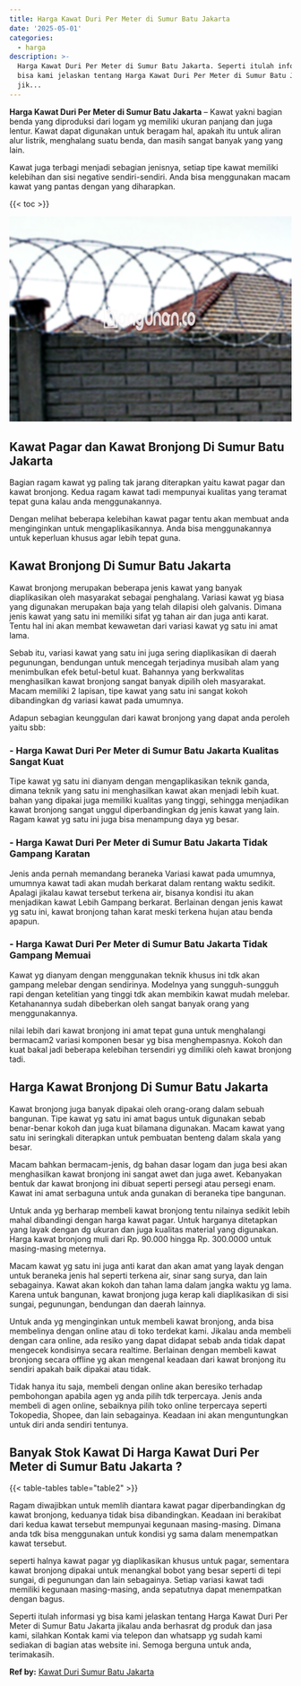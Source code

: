 ```yaml
---
title: Harga Kawat Duri Per Meter di Sumur Batu Jakarta
date: '2025-05-01'
categories:
  - harga
description: >-
  Harga Kawat Duri Per Meter di Sumur Batu Jakarta. Seperti itulah informasi yg
  bisa kami jelaskan tentang Harga Kawat Duri Per Meter di Sumur Batu Jakarta
  jik...
---
```


**Harga Kawat Duri Per Meter di Sumur Batu Jakarta** – Kawat yakni bagian benda yang diproduksi dari logam yg memiliki ukuran panjang dan juga lentur. Kawat dapat digunakan untuk beragam hal, apakah itu untuk aliran alur listrik, menghalang suatu benda, dan masih sangat banyak yang yang lain.

Kawat juga terbagi menjadi sebagian jenisnya, setiap tipe kawat memiliki kelebihan dan sisi negative sendiri-sendiri. Anda bisa menggunakan macam kawat yang pantas dengan yang diharapkan.

{{< toc >}}

![Harga Kawat Duri Per Meter di Sumur Batu Jakarta](/images/jual-kawat-murah14.png)

## Kawat Pagar dan Kawat Bronjong Di Sumur Batu Jakarta

Bagian ragam kawat yg paling tak jarang diterapkan yaitu kawat pagar dan kawat bronjong. Kedua ragam kawat tadi mempunyai kualitas yang teramat tepat guna kalau anda menggunakannya.

Dengan melihat beberapa kelebihan kawat pagar tentu akan membuat anda menginginkan untuk mengaplikasikannya. Anda bisa menggunakannya untuk keperluan khusus agar lebih tepat guna.

## Kawat Bronjong Di Sumur Batu Jakarta

Kawat bronjong merupakan beberapa jenis kawat yang banyak diaplikasikan oleh masyarakat sebagai penghalang. Variasi kawat yg biasa yang digunakan merupakan baja yang telah dilapisi oleh galvanis. Dimana jenis kawat yang satu ini memiliki sifat yg tahan air dan juga anti karat. Tentu hal ini akan membat kewawetan dari variasi kawat yg satu ini amat lama.

Sebab itu, variasi kawat yang satu ini juga sering diaplikasikan di daerah pegunungan, bendungan untuk mencegah terjadinya musibah alam yang menimbulkan efek betul-betul kuat. Bahannya yang berkwalitas menghasilkan kawat bronjong sangat banyak dipilih oleh masyarakat. Macam memiliki 2 lapisan, tipe kawat yang satu ini sangat kokoh dibandingkan dg variasi kawat pada umumnya.

Adapun sebagian keunggulan dari kawat bronjong yang dapat anda peroleh yaitu sbb:

### \- Harga Kawat Duri Per Meter di Sumur Batu Jakarta Kualitas Sangat Kuat

Tipe kawat yg satu ini dianyam dengan mengaplikasikan teknik ganda, dimana teknik yang satu ini menghasilkan kawat akan menjadi lebih kuat. bahan yang dipakai juga memiliki kualitas yang tinggi, sehingga menjadikan kawat bronjong sangat unggul diperbandingkan dg jenis kawat yang lain. Ragam kawat yg satu ini juga bisa menampung daya yg besar.

### \- Harga Kawat Duri Per Meter di Sumur Batu Jakarta Tidak Gampang Karatan

Jenis anda pernah memandang beraneka Variasi kawat pada umumnya, umumnya kawat tadi akan mudah berkarat dalam rentang waktu sedikit. Apalagi jikalau kawat tersebut terkena air, bisanya kondisi itu akan menjadikan kawat Lebih Gampang berkarat. Berlainan dengan jenis kawat yg satu ini, kawat bronjong tahan karat meski terkena hujan atau benda apapun.

### \- Harga Kawat Duri Per Meter di Sumur Batu Jakarta Tidak Gampang Memuai

Kawat yg dianyam dengan menggunakan teknik khusus ini tdk akan gampang melebar dengan sendirinya. Modelnya yang sungguh-sungguh rapi dengan ketelitian yang tinggi tdk akan membikin kawat mudah melebar. Ketahanannya sudah dibeberkan oleh sangat banyak orang yang menggunakannya.

nilai lebih dari kawat bronjong ini amat tepat guna untuk menghalangi bermacam2 variasi komponen besar yg bisa menghempasnya. Kokoh dan kuat bakal jadi beberapa kelebihan tersendiri yg dimiliki oleh kawat bronjong tadi.

## Harga Kawat Bronjong Di Sumur Batu Jakarta

Kawat bronjong juga banyak dipakai oleh orang-orang dalam sebuah bangunan. Tipe kawat yg satu ini amat bagus untuk digunakan sebab benar-benar kokoh dan juga kuat bilamana digunakan. Macam kawat yang satu ini seringkali diterapkan untuk pembuatan benteng dalam skala yang besar.

Macam bahkan bermacam-jenis, dg bahan dasar logam dan juga besi akan menghasilkan kawat bronjong ini sangat awet dan juga awet. Kebanyakan bentuk dar kawat bronjong ini dibuat seperti persegi atau persegi enam. Kawat ini amat serbaguna untuk anda gunakan di beraneka tipe bangunan.

Untuk anda yg berharap membeli kawat bronjong tentu nilainya sedikit lebih mahal dibandingi dengan harga kawat pagar. Untuk harganya ditetapkan yang layak dengan dg ukuran dan juga kualitas material yang digunakan. Harga kawat bronjong muli dari Rp. 90.000 hingga Rp. 300.0000 untuk masing-masing meternya.

Macam kawat yg satu ini juga anti karat dan akan amat yang layak dengan untuk beraneka jenis hal seperti terkena air, sinar sang surya, dan lain sebagainya. Kawat akan kokoh dan tahan lama dalam jangka waktu yg lama. Karena untuk bangunan, kawat bronjong juga kerap kali diaplikasikan di sisi sungai, pegunungan, bendungan dan daerah lainnya.

Untuk anda yg menginginkan untuk membeli kawat bronjong, anda bisa membelinya dengan online atau di toko terdekat kami. Jikalau anda membeli dengan cara online, ada resiko yang dapat didapat sebab anda tidak dapat mengecek kondisinya secara realtime. Berlainan dengan membeli kawat bronjong secara offline yg akan mengenal keadaan dari kawat bronjong itu sendiri apakah baik dipakai atau tidak.

Tidak hanya itu saja, membeli dengan online akan beresiko terhadap pembohongan apabila agen yg anda pilih tdk terpercaya. Jenis anda membeli di agen online, sebaiknya pilih toko online terpercaya seperti Tokopedia, Shopee, dan lain sebagainya. Keadaan ini akan menguntungkan untuk diri anda sendiri tentunya.

## Banyak Stok Kawat Di Harga Kawat Duri Per Meter di Sumur Batu Jakarta ?

{{< table-tables table="table2" >}}

Ragam diwajibkan untuk memlih diantara kawat pagar diperbandingkan dg kawat bronjong, keduanya tidak bisa dibandingkan. Keadaan ini berakibat dari kedua kawat tersebut mempunyai kegunaan masing-masing. Dimana anda tdk bisa menggunakan untuk kondisi yg sama dalam menempatkan kawat tersebut.

seperti halnya kawat pagar yg diaplikasikan khusus untuk pagar, sementara kawat bronjong dipakai untuk menangkal bobot yang besar seperti di tepi sungai, di pegunungan dan lain sebagainya. Setiap variasi kawat tadi memiliki kegunaan masing-masing, anda sepatutnya dapat menempatkan dengan bagus.

Seperti itulah informasi yg bisa kami jelaskan tentang Harga Kawat Duri Per Meter di Sumur Batu Jakarta jikalau anda berhasrat dg produk dan jasa kami, silahkan Kontak kami via telepon dan whatsapp yg sudah kami sediakan di bagian atas website ini. Semoga berguna untuk anda, terimakasih.

**Ref by:** [Kawat Duri Sumur Batu Jakarta](https://id.wikipedia.org/wiki/Kawat)
